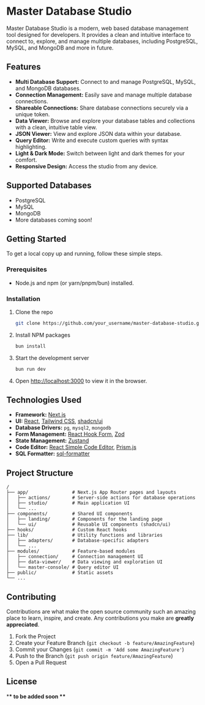 # Master Database Studio

Master Database Studio is a modern, web based database management tool designed for developers. It provides a clean and intuitive interface to connect to, explore, and manage multiple databases, including PostgreSQL, MySQL, and MongoDB and more in future.

## Features

- **Multi Database Support:** Connect to and manage PostgreSQL, MySQL, and MongoDB databases.
- **Connection Management:** Easily save and manage multiple database connections.
- **Shareable Connections:** Share database connections securely via a unique token.
- **Data Viewer:** Browse and explore your database tables and collections with a clean, intuitive table view.
- **JSON Viewer:** View and explore JSON data within your database.
- **Query Editor:** Write and execute custom queries with syntax highlighting.
- **Light & Dark Mode:** Switch between light and dark themes for your comfort.
- **Responsive Design:** Access the studio from any device.

## Supported Databases

- PostgreSQL
- MySQL
- MongoDB
- More databases coming soon!

## Getting Started

To get a local copy up and running, follow these simple steps.

### Prerequisites

- Node.js and npm (or yarn/pnpm/bun) installed.

### Installation

1.  Clone the repo
    ```sh
    git clone https://github.com/your_username/master-database-studio.git
    ```
2.  Install NPM packages
    ```sh
    bun install
    ```
3.  Start the development server
    ```sh
    bun run dev
    ```
4.  Open [http://localhost:3000](http://localhost:3000) to view it in the browser.

## Technologies Used

- **Framework:** [Next.js](https://nextjs.org/)
- **UI:** [React](https://reactjs.org/), [Tailwind CSS](https://tailwindcss.com/), [shadcn/ui](https://ui.shadcn.com/)
- **Database Drivers:** `pg`, `mysql2`, `mongodb`
- **Form Management:** [React Hook Form](https://react-hook-form.com/), [Zod](https://zod.dev/)
- **State Management:** [Zustand](https://zustand-demo.pmnd.rs/)
- **Code Editor:** [React Simple Code Editor](https://github.com/satya164/react-simple-code-editor), [Prism.js](https://prismjs.com/)
- **SQL Formatter:** [sql-formatter](https://github.com/sql-formatter-org/sql-formatter)

## Project Structure

```
/
├── app/                # Next.js App Router pages and layouts
│   ├── actions/        # Server-side actions for database operations
│   ├── studio/         # Main application UI
│   └── ...
├── components/         # Shared UI components
│   ├── landing/        # Components for the landing page
│   └── ui/             # Reusable UI components (shadcn/ui)
├── hooks/              # Custom React hooks
├── lib/                # Utility functions and libraries
│   ├── adapters/       # Database-specific adapters
│   └── ...
├── modules/            # Feature-based modules
│   ├── connection/     # Connection management UI
│   ├── data-viewer/    # Data viewing and exploration UI
│   └── master-console/ # Query editor UI
├── public/             # Static assets
└── ...
```

## Contributing

Contributions are what make the open source community such an amazing place to learn, inspire, and create. Any contributions you make are **greatly appreciated**.

1.  Fork the Project
2.  Create your Feature Branch (`git checkout -b feature/AmazingFeature`)
3.  Commit your Changes (`git commit -m 'Add some AmazingFeature'`)
4.  Push to the Branch (`git push origin feature/AmazingFeature`)
5.  Open a Pull Request

## License

\***\* to be added soon \*\***
